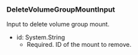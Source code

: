 ### DeleteVolumeGroupMountInput
Input to delete volume group mount.

- id: System.String
  - Required. ID of the mount to remove.
